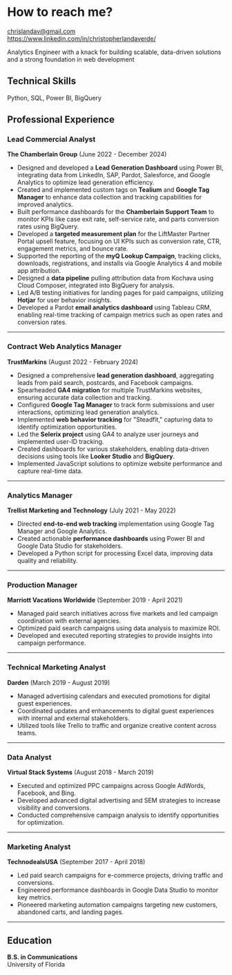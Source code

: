 

# How to reach me?
chrislandav@gmail.com  
https://www.linkedin.com/in/christopherlandaverde/


Analytics Engineer with a knack for building scalable, data-driven solutions and a strong foundation in web development


## Technical Skills
Python, SQL, Power BI, BigQuery

## Professional Experience  

### Lead Commercial Analyst  
**The Chamberlain Group** (June 2022 - December 2024)

- Designed and developed a **Lead Generation Dashboard** using Power BI, integrating data from LinkedIn, SAP, Pardot, Salesforce, and Google Analytics to optimize lead generation efficiency.  
- Created and implemented custom tags on **Tealium** and **Google Tag Manager** to enhance data collection and tracking capabilities for improved analytics.  
- Built performance dashboards for the **Chamberlain Support Team** to monitor KPIs like case exit rate, self-service rate, and parts conversion rates using BigQuery.  
- Developed a **targeted measurement plan** for the LiftMaster Partner Portal upsell feature, focusing on UI KPIs such as conversion rate, CTR, engagement metrics, and bounce rate.  
- Supported the reporting of the **myQ Lookup Campaign**, tracking clicks, downloads, registrations, and installs via Google Analytics 4 and mobile app attribution.  
- Designed a **data pipeline** pulling attribution data from Kochava using Cloud Composer, integrated into BigQuery for analysis.  
- Led A/B testing initiatives for landing pages for paid campaigns, utilizing **Hotjar** for user behavior insights.  
- Developed a Pardot **email analytics dashboard** using Tableau CRM, enabling real-time tracking of campaign metrics such as open rates and conversion rates.  

---

### Contract Web Analytics Manager  
**TrustMarkins** (August 2022 - February 2024)  

- Designed a comprehensive **lead generation dashboard**, aggregating leads from paid search, postcards, and Facebook campaigns.  
- Spearheaded **GA4 migration** for multiple TrustMarkins websites, ensuring accurate data collection and tracking.  
- Configured **Google Tag Manager** to track form submissions and user interactions, optimizing lead generation analytics.  
- Implemented **web behavior tracking** for "Steadfit," capturing data to identify optimization opportunities.  
- Led the **Selerix project** using GA4 to analyze user journeys and implemented user-ID tracking.  
- Created dashboards for various stakeholders, enabling data-driven decisions using tools like **Looker Studio** and **BigQuery**.  
- Implemented JavaScript solutions to optimize website performance and capture real-time data.  

---

### Analytics Manager  
**Trellist Marketing and Technology** (July 2021 - May 2022)  

- Directed **end-to-end web tracking** implementation using Google Tag Manager and Google Analytics.  
- Created actionable **performance dashboards** using Power BI and Google Data Studio for stakeholders.  
- Developed a Python script for processing Excel data, improving data quality and reliability.  

---

### Production Manager  
**Marriott Vacations Worldwide** (September 2019 - April 2021)  

- Managed paid search initiatives across five markets and led campaign coordination with external agencies.  
- Optimized paid search campaigns using data analysis to maximize ROI.  
- Developed and executed reporting strategies to provide insights into campaign performance.  

---

### Technical Marketing Analyst  
**Darden** (March 2019 - August 2019)  

- Managed advertising calendars and executed promotions for digital guest experiences.  
- Coordinated updates and enhancements to digital guest experiences with internal and external stakeholders.  
- Utilized tools like Trello to traffic and organize creative content across teams.  

---

### Data Analyst  
**Virtual Stack Systems** (August 2018 - March 2019)  

- Executed and optimized PPC campaigns across Google AdWords, Facebook, and Bing.  
- Developed advanced digital advertising and SEM strategies to increase visibility and conversions.  
- Conducted comprehensive campaign analysis to identify opportunities for optimization.  

---

### Marketing Analyst  
**TechnodealsUSA** (September 2017 - April 2018)  

- Led paid search campaigns for e-commerce projects, driving traffic and conversions.  
- Engineered performance dashboards in Google Data Studio to monitor key metrics.  
- Pioneered marketing automation campaigns targeting new customers, abandoned carts, and landing pages.  

---

## Education  

**B.S. in Communications**  
University of Florida  
